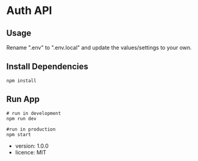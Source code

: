 # Auth API

## Usage

Rename ".env" to ".env.local" and update the values/settings to your own.

## Install Dependencies

```
npm install
```

## Run App

```
# run in development
npm run dev

#run in production
npm start
```

- version: 1.0.0
- licence: MIT
